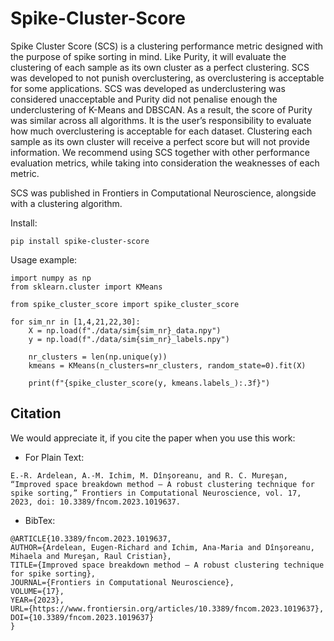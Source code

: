 # Spike-Cluster-Score
Spike Cluster Score (SCS) is a clustering performance metric designed with the purpose of spike sorting in mind. Like Purity, it will evaluate the clustering of each sample as its own cluster as a perfect clustering. SCS was developed to not punish overclustering, as overclustering is acceptable for some applications. SCS was developed as underclustering was considered unacceptable and Purity did not penalise enough the underclustering of K-Means and DBSCAN. As a result, the score of Purity was similar across all algorithms. It is the user’s responsibility to evaluate how much overclustering is acceptable for each dataset. Clustering each sample as its own cluster will receive a perfect score but will not provide information. We recommend using SCS together with other performance evaluation metrics, while taking into consideration the weaknesses of each metric.

SCS was published in Frontiers in Computational Neuroscience, alongside with a clustering algorithm.

Install:
```
pip install spike-cluster-score
```

Usage example:
```
import numpy as np
from sklearn.cluster import KMeans

from spike_cluster_score import spike_cluster_score

for sim_nr in [1,4,21,22,30]:
    X = np.load(f"./data/sim{sim_nr}_data.npy")
    y = np.load(f"./data/sim{sim_nr}_labels.npy")

    nr_clusters = len(np.unique(y))
    kmeans = KMeans(n_clusters=nr_clusters, random_state=0).fit(X)

    print(f"{spike_cluster_score(y, kmeans.labels_):.3f}")

```

## Citation
We would appreciate it, if you cite the paper when you use this work:

- For Plain Text:
```
E.-R. Ardelean, A.-M. Ichim, M. Dînşoreanu, and R. C. Mureşan, “Improved space breakdown method – A robust clustering technique for spike sorting,” Frontiers in Computational Neuroscience, vol. 17, 2023, doi: 10.3389/fncom.2023.1019637.
```

- BibTex:
```
@ARTICLE{10.3389/fncom.2023.1019637,
AUTHOR={Ardelean, Eugen-Richard and Ichim, Ana-Maria and Dînşoreanu, Mihaela and Mureşan, Raul Cristian},   
TITLE={Improved space breakdown method – A robust clustering technique for spike sorting},      
JOURNAL={Frontiers in Computational Neuroscience},      
VOLUME={17},           
YEAR={2023},      
URL={https://www.frontiersin.org/articles/10.3389/fncom.2023.1019637},       
DOI={10.3389/fncom.2023.1019637}      
}
```